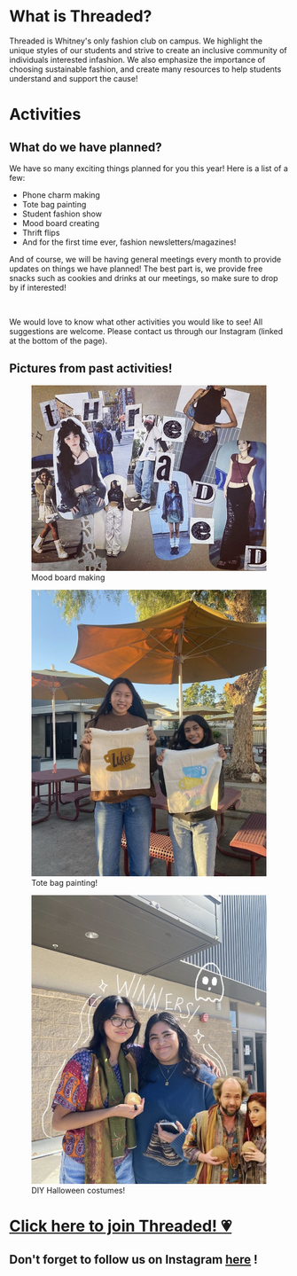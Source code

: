 <html>
  <head>
    <title> 
      Welcome to Threaded's club page! 
    </title>
  </head>
  
  <body>
    <h1> What is Threaded? </h1>
      <p>Threaded is Whitney's only fashion club on campus. We highlight the unique styles of our students and strive to create an inclusive community of individuals interested infashion. We also emphasize the importance of choosing sustainable fashion&#44; and create many resources to help students understand and support the cause!</p>
    <h1>Activities</h1>
      <h2>What do we have planned?</h2>
        <p>We have so many exciting things planned for you this year! Here is a list of a few&#58;</p>
        <ul>
          <li>Phone charm making</li>
          <li>Tote bag painting</li>
          <li>Student fashion show</li>
          <li>Mood board creating</li>
          <li>Thrift flips</li>
          <li>And for the first time ever, fashion newsletters/magazines!</li>
        </ul>
        <p>And of course&#44; we will be having general meetings every month to provide updates on things we have planned! The best part is&#44; we provide free snacks such as cookies and drinks at our meetings, so make sure to drop by if interested!</p>
      <br>
        <p>We would love to know what other activities you would like to see! All suggestions are welcome. Please contact us through our Instagram (linked at the bottom of the page).</p>
    <h2>Pictures from past activities!</h2>
      <figure>
        <img src="mood.PNG"/>
        <figcaption>Mood board making</figcaption>
      </figure>
      <figure>
        <img src="totes.PNG"/>
        <figcaption>Tote bag painting!</figcaption>
      </figure>
      <figure>
        <img src="halloween.PNG"/>
        <figcaption>DIY Halloween costumes!</figcaption>
      </figure>
      <h1><a href="https://docs.google.com/forms/d/1E6jLsjAeduYJEEpK7qX0pO9DcXpvvxw_TuMxV9sJNJ4/viewform?edit_requested=true" target= "_blank">Click here to join Threaded! &#128151;</a></h1>
      <h2>Don't forget to follow us on Instagram&nbsp;<a href="https://www.instagram.com/whsthreaded/" target="_blank">here</a>&nbsp;!</h2>
  </body>
</html>

